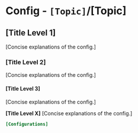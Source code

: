 # Config - `[Topic]`/[Topic]

## [Title Level 1]

[Concise explanations of the config.]

### [Title Level 2]

[Concise explanations of the config.]

#### [Title Level 3]

[Concise explanations of the config.]

**[Title Level X]**
[Concise explanations of the config.]

```conf
[Configurations]
```
